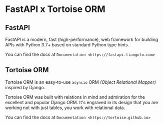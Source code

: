 # FastAPI x Tortoise ORM 


## FastAPI

FastAPI is a modern, fast (high-performance), web framework for building APIs with Python 3.7+ based on standard Python type hints.

You can find the docs at `Documentation <https://fastapi.tiangolo.com>`

## Tortoise ORM

Tortoise ORM is an easy-to-use ``asyncio`` ORM *(Object Relational Mapper)* inspired by Django.

Tortoise ORM was built with relations in mind and admiration for the excellent and popular Django ORM.
It's engraved in its design that you are working not with just tables, you work with relational data.

You can find the docs at `Documentation <https://tortoise.github.io>`
